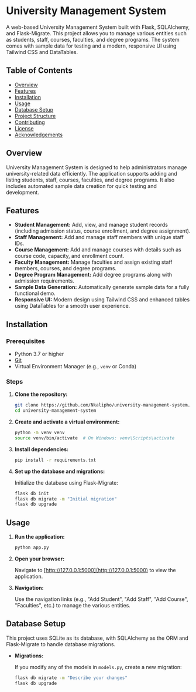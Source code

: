 # University Management System

A web-based University Management System built with Flask, SQLAlchemy, and Flask-Migrate. This project allows you to manage various entities such as students, staff, courses, faculties, and degree programs. The system comes with sample data for testing and a modern, responsive UI using Tailwind CSS and DataTables.

## Table of Contents

- [Overview](#overview)
- [Features](#features)
- [Installation](#installation)
- [Usage](#usage)
- [Database Setup](#database-setup)
- [Project Structure](#project-structure)
- [Contributing](#contributing)
- [License](#license)
- [Acknowledgements](#acknowledgements)

## Overview

University Management System is designed to help administrators manage university-related data efficiently. The application supports adding and listing students, staff, courses, faculties, and degree programs. It also includes automated sample data creation for quick testing and development.

## Features

- **Student Management:** Add, view, and manage student records (including admission status, course enrollment, and degree assignment).
- **Staff Management:** Add and manage staff members with unique staff IDs.
- **Course Management:** Add and manage courses with details such as course code, capacity, and enrollment count.
- **Faculty Management:** Manage faculties and assign existing staff members, courses, and degree programs.
- **Degree Program Management:** Add degree programs along with admission requirements.
- **Sample Data Generation:** Automatically generate sample data for a fully functional demo.
- **Responsive UI:** Modern design using Tailwind CSS and enhanced tables using DataTables for a smooth user experience.

## Installation

### Prerequisites

- Python 3.7 or higher
- [Git](https://git-scm.com/)
- Virtual Environment Manager (e.g., `venv` or Conda)

### Steps

1. **Clone the repository:**

    ```bash
    git clone https://github.com/Nkalipho/university-management-system.git
    cd university-management-system
    ```

2. **Create and activate a virtual environment:**

    ```bash
    python -m venv venv
    source venv/bin/activate  # On Windows: venv\Scripts\activate
    ```

3. **Install dependencies:**

    ```bash
    pip install -r requirements.txt
    ```

4. **Set up the database and migrations:**

    Initialize the database using Flask-Migrate:
    ```bash
    flask db init
    flask db migrate -m "Initial migration"
    flask db upgrade
    ```

## Usage

1. **Run the application:**

    ```bash
    python app.py
    ```

2. **Open your browser:**

    Navigate to [http://127.0.0.1:5000](http://127.0.0.1:5000) to view the application.

3. **Navigation:**

    Use the navigation links (e.g., "Add Student", "Add Staff", "Add Course", "Faculties", etc.) to manage the various entities.

## Database Setup

This project uses SQLite as its database, with SQLAlchemy as the ORM and Flask-Migrate to handle database migrations.

- **Migrations:**
  
  If you modify any of the models in `models.py`, create a new migration:
  ```bash
  flask db migrate -m "Describe your changes"
  flask db upgrade

